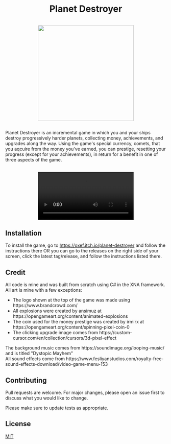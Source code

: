 # <p align="center"> Planet Destroyer <br><br> <img width=300 src="https://github.com/Owen-Isenhart/PlanetDestroyer/assets/112519614/0c17d778-8d82-42d3-990e-0c7173748ff1">

Planet Destroyer is an incremental game in which you and your ships destroy progressively harder planets, collecting money, achievements, and upgrades along the way.
Using the game's special currency, comets, that you aqcuire from the money you've earned, you can prestige, resetting your progress (except for your achievements), in return for a benefit in one of three aspects of the game.

## <div align="center"> <video src="https://github.com/Owen-Isenhart/PlanetDestroyer/assets/112519614/722bbf4f-f4df-4059-9127-923e0d0623a8">





## Installation

To install the game, go to https://oxef.itch.io/planet-destroyer and follow the instructions there OR
you can go to the releases on the right side of your screen, click the latest tag/release, and follow the instructions listed there.






## Credit

All code is mine and was built from scratch using C# in the XNA framework. <br>
All art is mine with a few exceptions:
<ul>
  <li>
    The logo shown at the top of the game was made using https://www.brandcrowd.com/
  </li>
  <li>
    All explosions were created by ansimuz at https://opengameart.org/content/animated-explosions
  </li>
  <li>
    The coin used for the money prestige was created by irmirx at https://opengameart.org/content/spinning-pixel-coin-0
  </li>
  <li>
    The clicking upgrade image comes from https://custom-cursor.com/en/collection/cursors/3d-pixel-effect
  </li>
</ul>
The background music comes from https://soundimage.org/looping-music/ and is titled "Dystopic Mayhem"
<br>
All sound effects come from https://www.fesliyanstudios.com/royalty-free-sound-effects-download/video-game-menu-153

## Contributing

Pull requests are welcome. For major changes, please open an issue first
to discuss what you would like to change.

Please make sure to update tests as appropriate.

## License

[MIT](https://choosealicense.com/licenses/mit/)
